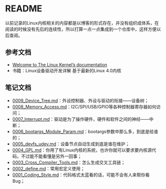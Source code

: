 # README

以前记录的Linux内核相关的内容都是以博客的形式存在，并没有组织成体系，在阅读的时候没有先后的连续性，所以打算一点一点集成到一个仓库中，这样方便以后查阅。

## 参考文档

* [Welcome to The Linux Kernel’s documentation](https://www.kernel.org/doc/html/v4.11/index.html)
* 书籍：Linux设备驱动开发详解 基于最新的Linux 4.0内核

## 笔记文档

* [0009_Device_Tree.md](./docs/0009_Device_Tree.md)：外设控制器、外设与驱动的衔接——设备树；
* [0008_Memory_Access.md](./docs/0008_Memory_Access.md)：I2C/SPI/USB/GPIO等各种控制器寄存器如何访问；
* [0007_Interrupt.md](./docs/0007_Interrupt.md)：驱动是为了操作硬件，硬件和软件之间的神经——中断；
* [0006_bootargs_Module_Param.md](./docs/0006_bootargs_Module_Param.md)：bootargs参数中那么多，到底是给谁的；
* [0005_devfs_udev.md](./docs/0005_devfs_udev.md)：设备节点自动生成到底是谁在维护；
* [0004_GPL.md](./docs/0004_GPL.md)：你用了有Linux内核的系统，也许你就可以要求要内核源代码，不过能不能看懂是另外一回事；
* [0003_Cross_Compiler_Tools.md](./docs/0003_Cross_Compiler_Tools.md)：怎么生成交叉工具链；
* [0002_define.md](./docs/0002_define.md)：常用宏定义使用；
* [0001_Coding_Style.md](./docs/0001_Coding_Style.md)：代码格式太蓝看的话，可能不会有人来帮你看Bug；
